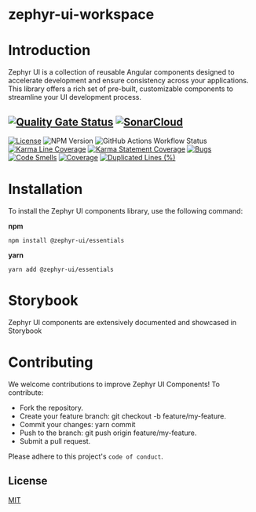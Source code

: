 # zephyr-ui-workspace
# Introduction
Zephyr UI is a collection of reusable Angular components designed to accelerate development and ensure consistency across your applications. This library offers a rich set of pre-built, customizable components to streamline your UI development process.

 [![Quality Gate Status](https://sonarcloud.io/api/project_badges/quality_gate?project=simplycodesmart_zephyr-ui-workspace)](https://sonarcloud.io/dashboard?id=simplycodesmart_zephyr-ui-workspace) [![SonarCloud](https://sonarcloud.io/images/project_badges/sonarcloud-orange.svg)](https://sonarcloud.io/summary/new_code?id=simplycodesmart_zephyr-ui-workspace) 
-----
[![License](https://img.shields.io/badge/license-MIT-blue.svg)](https://github.com/simplycodesmart/zephyr-ui-workspace/blob/main/LICENSE) ![NPM Version](https://img.shields.io/npm/v/@zephyr-ui/essentials) ![GitHub Actions Workflow Status](https://img.shields.io/github/actions/workflow/status/simplycodesmart/zephyr-ui-workspace-test/npm-publish.yml)  [![Karma Line Coverage](https://img.shields.io/badge/Line_Coverage-100%25-brightgreen)](https://img.shields.io/badge/Line_Coverage-100%25-brightgreen) [![Karma Statement Coverage](https://img.shields.io/badge/Statement_Coverage-100%25-brightgreen)](https://img.shields.io/badge/Statement_Coverage-100%25-brightgreen)  [![Bugs](https://sonarcloud.io/api/project_badges/measure?project=simplycodesmart_zephyr-ui-workspace&metric=bugs)](https://sonarcloud.io/summary/new_code?id=simplycodesmart_zephyr-ui-workspace) [![Code Smells](https://sonarcloud.io/api/project_badges/measure?project=simplycodesmart_zephyr-ui-workspace&metric=code_smells)](https://sonarcloud.io/summary/new_code?id=simplycodesmart_zephyr-ui-workspace) [![Coverage](https://sonarcloud.io/api/project_badges/measure?project=simplycodesmart_zephyr-ui-workspace&metric=coverage)](https://sonarcloud.io/summary/new_code?id=simplycodesmart_zephyr-ui-workspace) [![Duplicated Lines (%)](https://sonarcloud.io/api/project_badges/measure?project=simplycodesmart_zephyr-ui-workspace&metric=duplicated_lines_density)](https://sonarcloud.io/summary/new_code?id=simplycodesmart_zephyr-ui-workspace)

# Installation
To install the Zephyr UI components library, use the following command:

**npm**

```npm install @zephyr-ui/essentials ```

**yarn** 

```yarn add @zephyr-ui/essentials ```

# Storybook
Zephyr UI components are extensively documented and showcased in Storybook <link storybook>


# Contributing
We welcome contributions to improve Zephyr UI Components! To contribute:

- Fork the repository.
- Create your feature branch: git checkout -b feature/my-feature.
- Commit your changes: yarn commit 
- Push to the branch: git push origin feature/my-feature.
- Submit a pull request.

Please adhere to this project's `code of conduct`.

## License

[MIT](https://choosealicense.com/licenses/mit/)






